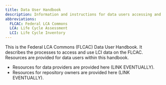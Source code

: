```yaml
---
title: Data User Handbook
description: Information and instructions for data users accessing and using data on the FLCAC
abbreviations:
  FLCAC: Federal LCA Commons
  LCA: Life Cycle Assessment
  LCI: Life Cycle Inventory
---
```


This is the Federal LCA Commons (FLCAC) Data User Handbook. It describes the processes to access and use LCI data on the FLCAC. Resources are provided for data users within this handbook.

- Resources for data providers are provided here (LINK EVENTUALLY).
- Resources for repository owners are provided here (LINK EVENTUALLY).

